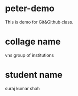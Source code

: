 # peter-demo

This is demo for Git&amp;Github class.

# collage name

vns group of institutions

# student name

suraj kumar shah
